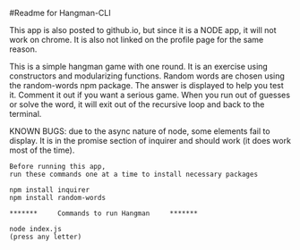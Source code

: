 #Readme for Hangman-CLI

This app is also posted to github.io, but since it is a NODE app, it will not work on chrome. It is also not linked on the profile page for the same reason.

This is a simple hangman game with one round. It is an exercise using constructors and modularizing functions. Random words are chosen using the random-words npm package. The answer is displayed to help you test it. Comment it out if you want a serious game. When you run out of guesses or solve the word, it will exit out of the recursive loop and back to the terminal. 

KNOWN BUGS: due to the async nature of node, some elements fail to display. It is in the promise section of inquirer and should work (it does work most of the time).

```
Before running this app, 
run these commands one at a time to install necessary packages

npm install inquirer
npm install random-words

*******     Commands to run Hangman     *******

node index.js
(press any letter)
```